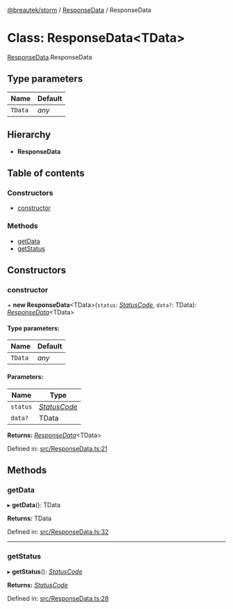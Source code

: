 [@breautek/storm](../README.md) / [ResponseData](../modules/responsedata.md) / ResponseData

# Class: ResponseData<TData\>

[ResponseData](../modules/responsedata.md).ResponseData

## Type parameters

Name | Default |
------ | ------ |
`TData` | *any* |

## Hierarchy

* **ResponseData**

## Table of contents

### Constructors

- [constructor](responsedata.responsedata-1.md#constructor)

### Methods

- [getData](responsedata.responsedata-1.md#getdata)
- [getStatus](responsedata.responsedata-1.md#getstatus)

## Constructors

### constructor

\+ **new ResponseData**<TData\>(`status`: [*StatusCode*](../enums/statuscode.statuscode-1.md), `data?`: TData): [*ResponseData*](responsedata.responsedata-1.md)<TData\>

#### Type parameters:

Name | Default |
------ | ------ |
`TData` | *any* |

#### Parameters:

Name | Type |
------ | ------ |
`status` | [*StatusCode*](../enums/statuscode.statuscode-1.md) |
`data?` | TData |

**Returns:** [*ResponseData*](responsedata.responsedata-1.md)<TData\>

Defined in: [src/ResponseData.ts:21](https://github.com/breautek/storm/blob/547898b/src/ResponseData.ts#L21)

## Methods

### getData

▸ **getData**(): TData

**Returns:** TData

Defined in: [src/ResponseData.ts:32](https://github.com/breautek/storm/blob/547898b/src/ResponseData.ts#L32)

___

### getStatus

▸ **getStatus**(): [*StatusCode*](../enums/statuscode.statuscode-1.md)

**Returns:** [*StatusCode*](../enums/statuscode.statuscode-1.md)

Defined in: [src/ResponseData.ts:28](https://github.com/breautek/storm/blob/547898b/src/ResponseData.ts#L28)
